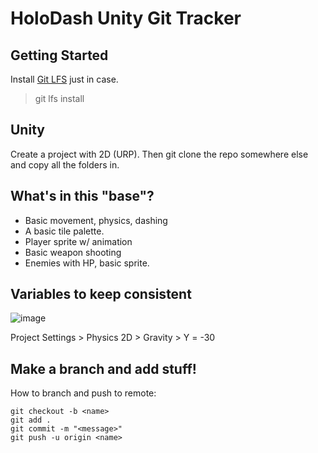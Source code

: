 # HoloDash Unity Git Tracker

## Getting Started

Install [Git LFS](https://git-lfs.com/) just in case.

>git lfs install

## Unity

Create a project with 2D (URP). Then git clone the repo somewhere else and copy all the folders in.

## What's in this "base"?

* Basic movement, physics, dashing
* A basic tile palette.
* Player sprite w/ animation
* Basic weapon shooting
* Enemies with HP, basic sprite.

## Variables to keep consistent

![image](https://user-images.githubusercontent.com/25493737/215223273-b156dd4a-16e8-4326-8d2a-6502872d6863.png)

Project Settings > Physics 2D > Gravity > Y = -30 

## Make a branch and add stuff!

How to branch and push to remote:
```
git checkout -b <name>
git add .
git commit -m "<message>"
git push -u origin <name>
```
